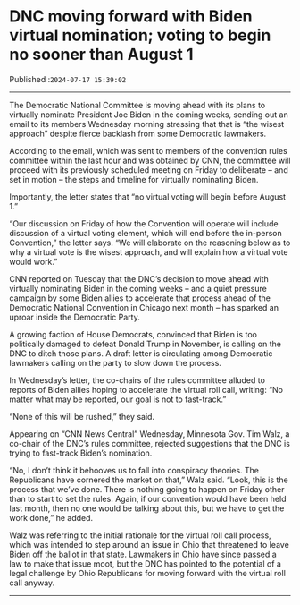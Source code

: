 # DNC moving forward with Biden virtual nomination; voting to begin no sooner than August 1

Published :`2024-07-17 15:39:02`

---

The Democratic National Committee is moving ahead with its plans to virtually nominate President Joe Biden in the coming weeks, sending out an email to its members Wednesday morning stressing that that is “the wisest approach” despite fierce backlash from some Democratic lawmakers.

According to the email, which was sent to members of the convention rules committee within the last hour and was obtained by CNN, the committee will proceed with its previously scheduled meeting on Friday to deliberate – and set in motion – the steps and timeline for virtually nominating Biden.

Importantly, the letter states that “no virtual voting will begin before August 1.”

“Our discussion on Friday of how the Convention will operate will include discussion of a virtual voting element, which will end before the in-person Convention,” the letter says. “We will elaborate on the reasoning below as to why a virtual vote is the wisest approach, and will explain how a virtual vote would work.”

CNN reported on Tuesday that the DNC’s decision to move ahead with virtually nominating Biden in the coming weeks – and a quiet pressure campaign by some Biden allies to accelerate that process ahead of the Democratic National Convention in Chicago next month – has sparked an uproar inside the Democratic Party.

A growing faction of House Democrats, convinced that Biden is too politically damaged to defeat Donald Trump in November, is calling on the DNC to ditch those plans. A draft letter is circulating among Democratic lawmakers calling on the party to slow down the process.

In Wednesday’s letter, the co-chairs of the rules committee alluded to reports of Biden allies hoping to accelerate the virtual roll call, writing: “No matter what may be reported, our goal is not to fast-track.”

“None of this will be rushed,” they said.

Appearing on “CNN News Central” Wednesday, Minnesota Gov. Tim Walz, a co-chair of the DNC’s rules committee, rejected suggestions that the DNC is trying to fast-track Biden’s nomination.

“No, I don’t think it behooves us to fall into conspiracy theories. The Republicans have cornered the market on that,” Walz said. “Look, this is the process that we’ve done. There is nothing going to happen on Friday other than to start to set the rules. Again, if our convention would have been held last month, then no one would be talking about this, but we have to get the work done,” he added.

Walz was referring to the initial rationale for the virtual roll call process, which was intended to step around an issue in Ohio that threatened to leave Biden off the ballot in that state. Lawmakers in Ohio have since passed a law to make that issue moot, but the DNC has pointed to the potential of a legal challenge by Ohio Republicans for moving forward with the virtual roll call anyway.

---

